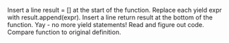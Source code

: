 Insert a line result = [] at the start of the function.
Replace each yield expr with result.append(expr).
Insert a line return result at the bottom of the function.
Yay - no more yield statements! Read and figure out code.
Compare function to original definition.
